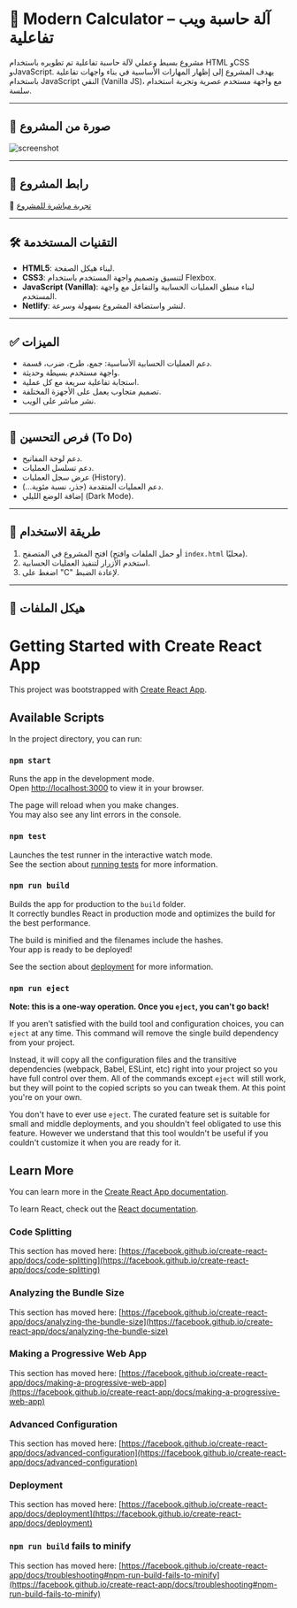 # 🧮 Modern Calculator – آلة حاسبة ويب تفاعلية

مشروع بسيط وعملي لآلة حاسبة تفاعلية تم تطويره باستخدام HTML وCSS وJavaScript. يهدف المشروع إلى إظهار المهارات الأساسية في بناء واجهات تفاعلية باستخدام JavaScript النقي (Vanilla JS)، مع واجهة مستخدم عصرية وتجربة استخدام سلسة.

---

## 📸 صورة من المشروع

![screenshot](https://moderncalculator615.netlify.app/screenshot.png) <!-- يمكنك أخذ سكرينشوت وإضافته إلى مجلد المشروع أو رفعه إلى imgur واستخدام الرابط هنا -->

---

## 🚀 رابط المشروع

🔗 [تجربة مباشرة للمشروع](https://moderncalculator615.netlify.app)

---

## 🛠️ التقنيات المستخدمة

- **HTML5**: لبناء هيكل الصفحة.
- **CSS3**: لتنسيق وتصميم واجهة المستخدم باستخدام Flexbox.
- **JavaScript (Vanilla)**: لبناء منطق العمليات الحسابية والتفاعل مع واجهة المستخدم.
- **Netlify**: لنشر واستضافة المشروع بسهولة وسرعة.

---

## ✅ الميزات

- دعم العمليات الحسابية الأساسية: جمع، طرح، ضرب، قسمة.
- واجهة مستخدم بسيطة وحديثة.
- استجابة تفاعلية سريعة مع كل عملية.
- تصميم متجاوب يعمل على الأجهزة المختلفة.
- نشر مباشر على الويب.

---

## 🧠 فرص التحسين (To Do)

- دعم لوحة المفاتيح.
- دعم تسلسل العمليات.
- عرض سجل العمليات (History).
- دعم العمليات المتقدمة (جذر، نسبة مئوية...).
- إضافة الوضع الليلي (Dark Mode).

---

## 📂 طريقة الاستخدام

1. افتح المشروع في المتصفح (أو حمل الملفات وافتح `index.html` محليًا).
2. استخدم الأزرار لتنفيذ العمليات الحسابية.
3. اضغط على "C" لإعادة الضبط.

---

## 📁 هيكل الملفات


# Getting Started with Create React App

This project was bootstrapped with [Create React App](https://github.com/facebook/create-react-app).

## Available Scripts

In the project directory, you can run:

### `npm start`

Runs the app in the development mode.\
Open [http://localhost:3000](http://localhost:3000) to view it in your browser.

The page will reload when you make changes.\
You may also see any lint errors in the console.

### `npm test`

Launches the test runner in the interactive watch mode.\
See the section about [running tests](https://facebook.github.io/create-react-app/docs/running-tests) for more information.

### `npm run build`

Builds the app for production to the `build` folder.\
It correctly bundles React in production mode and optimizes the build for the best performance.

The build is minified and the filenames include the hashes.\
Your app is ready to be deployed!

See the section about [deployment](https://facebook.github.io/create-react-app/docs/deployment) for more information.

### `npm run eject`

**Note: this is a one-way operation. Once you `eject`, you can't go back!**

If you aren't satisfied with the build tool and configuration choices, you can `eject` at any time. This command will remove the single build dependency from your project.

Instead, it will copy all the configuration files and the transitive dependencies (webpack, Babel, ESLint, etc) right into your project so you have full control over them. All of the commands except `eject` will still work, but they will point to the copied scripts so you can tweak them. At this point you're on your own.

You don't have to ever use `eject`. The curated feature set is suitable for small and middle deployments, and you shouldn't feel obligated to use this feature. However we understand that this tool wouldn't be useful if you couldn't customize it when you are ready for it.

## Learn More

You can learn more in the [Create React App documentation](https://facebook.github.io/create-react-app/docs/getting-started).

To learn React, check out the [React documentation](https://reactjs.org/).

### Code Splitting

This section has moved here: [https://facebook.github.io/create-react-app/docs/code-splitting](https://facebook.github.io/create-react-app/docs/code-splitting)

### Analyzing the Bundle Size

This section has moved here: [https://facebook.github.io/create-react-app/docs/analyzing-the-bundle-size](https://facebook.github.io/create-react-app/docs/analyzing-the-bundle-size)

### Making a Progressive Web App

This section has moved here: [https://facebook.github.io/create-react-app/docs/making-a-progressive-web-app](https://facebook.github.io/create-react-app/docs/making-a-progressive-web-app)

### Advanced Configuration

This section has moved here: [https://facebook.github.io/create-react-app/docs/advanced-configuration](https://facebook.github.io/create-react-app/docs/advanced-configuration)

### Deployment

This section has moved here: [https://facebook.github.io/create-react-app/docs/deployment](https://facebook.github.io/create-react-app/docs/deployment)

### `npm run build` fails to minify

This section has moved here: [https://facebook.github.io/create-react-app/docs/troubleshooting#npm-run-build-fails-to-minify](https://facebook.github.io/create-react-app/docs/troubleshooting#npm-run-build-fails-to-minify)
